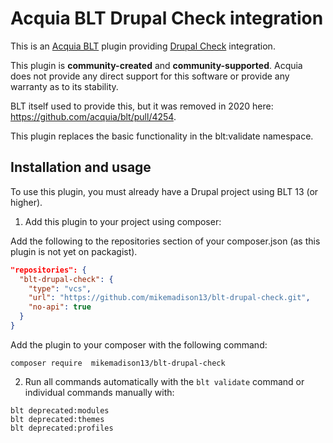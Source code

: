 # Acquia BLT Drupal Check integration

This is an [Acquia BLT](https://github.com/acquia/blt) plugin providing [Drupal Check](https://github.com/mglaman/drupal-check) integration.

This plugin is **community-created** and **community-supported**. Acquia does not provide any direct support for this software or provide any warranty as to its stability.

BLT itself used to provide this, but it was removed in 2020 here: https://github.com/acquia/blt/pull/4254.

This plugin replaces the basic functionality in the blt:validate namespace.

## Installation and usage

To use this plugin, you must already have a Drupal project using BLT 13 (or higher).

1. Add this plugin to your project using composer:

Add the following to the repositories section of your composer.json (as this plugin is not yet on packagist).
```json
"repositories": {
  "blt-drupal-check": {
    "type": "vcs",
    "url": "https://github.com/mikemadison13/blt-drupal-check.git",
    "no-api": true
  }
}
```

Add the plugin to your composer with the following command:

`composer require  mikemadison13/blt-drupal-check`

2. Run all commands automatically with the `blt validate` command or individual commands manually with:

```shell
blt deprecated:modules
blt deprecated:themes
blt deprecated:profiles
```
